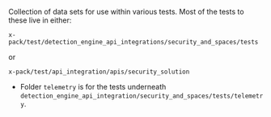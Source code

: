 Collection of data sets for use within various tests. Most of the tests to these live in either:

```
x-pack/test/detection_engine_api_integrations/security_and_spaces/tests
```

or

```
x-pack/test/api_integration/apis/security_solution
```

* Folder `telemetry` is for the tests underneath `detection_engine_api_integration/security_and_spaces/tests/telemetry`.